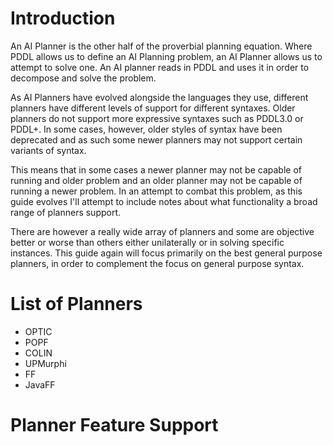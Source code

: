 # Introduction
An AI Planner is the other half of the proverbial planning equation. Where PDDL allows us to define an AI Planning problem, an AI Planner allows us to attempt to solve one. An AI planner reads in PDDL and uses it in order to decompose and solve the problem.

As AI Planners have evolved alongside the languages they use, different planners have different levels of support for different syntaxes. Older planners do not support more expressive syntaxes such as PDDL3.0 or PDDL+. In some cases, however, older styles of syntax have been deprecated and as such some newer planners may not support certain variants of syntax. 

This means that in some cases a newer planner may not be capable of running and older problem and an older planner may not be capable of running a newer problem. In an attempt to combat this problem, as this guide evolves I'll attempt to include notes about what functionality a broad range of planners support.

There are however a really wide array of planners and some are objective better or worse than others either unilaterally or in solving specific instances. This guide again will focus primarily on the best general purpose planners, in order to complement the focus on general purpose syntax.

# List of Planners
- OPTIC
- POPF
- COLIN
- UPMurphi
- FF
- JavaFF

# Planner Feature Support